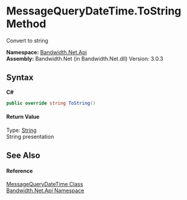 ﻿# MessageQueryDateTime.ToString Method 
 

Convert to string

**Namespace:**&nbsp;<a href ="N_Bandwidth_Net_Api.md">Bandwidth.Net.Api</a><br />**Assembly:**&nbsp;Bandwidth.Net (in Bandwidth.Net.dll) Version: 3.0.3

## Syntax

**C#**<br />
``` C#
public override string ToString()
```


#### Return Value
Type: <a href="http://msdn2.microsoft.com/en-us/library/s1wwdcbf" target="_blank">String</a><br />String presentation

## See Also


#### Reference
<a href ="T_Bandwidth_Net_Api_MessageQueryDateTime.md">MessageQueryDateTime Class</a><br /><a href ="N_Bandwidth_Net_Api.md">Bandwidth.Net.Api Namespace</a><br />